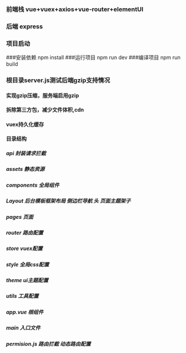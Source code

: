 ### 前端栈 vue+vuex+axios+vue-router+elementUI
### 后端 express

### 项目启动
###安装依赖
npm install
###运行项目
npm run dev
###编译项目
npm run build

### 根目录server.js测试后端gzip支持情况

#### 实现gzip压缩，服务端启用gzip
#### 拆除第三方包，减少文件体积,cdn
#### vuex持久化缓存

#### 目录结构
##### api 封装请求拦截
##### assets 静态资源
##### components 全局组件
##### Layout 后台模板框架布局 侧边栏导航 头 页面主题架子
##### pages 页面
##### router 路由配置
##### store vuex配置
##### style 全局css配置
##### theme ui主题配置
##### utils 工具配置
##### app.vue 根组件
##### main 入口文件
##### permision.js 路由拦截 动态路由配置
